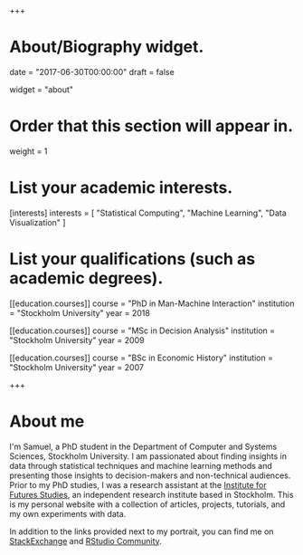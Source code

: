 +++
# About/Biography widget.

date = "2017-06-30T00:00:00"
draft = false

widget = "about"

# Order that this section will appear in.
weight = 1

# List your academic interests.
[interests]
  interests = [
    "Statistical Computing",
    "Machine Learning",
    "Data Visualization"
  ]

# List your qualifications (such as academic degrees).
[[education.courses]]
  course = "PhD in Man-Machine Interaction"
  institution = "Stockholm University"
  year = 2018

[[education.courses]]
  course = "MSc in Decision Analysis"
  institution = "Stockholm University"
  year = 2009

[[education.courses]]
  course = "BSc in Economic History"
  institution = "Stockholm University"
  year = 2007
 
+++

# About me

I'm Samuel, a PhD student in the Department of Computer and Systems Sciences, Stockholm University. I am passionated about finding insights in data through statistical techniques and machine learning methods and presenting those insights to decision-makers and non-technical audiences. Prior to my PhD studies, I was a research assistant at the [Institute for Futures Studies](http://www.iffs.se/en/), an independent research institute based in Stockholm. This is my personal website with a collection of articles, projects, tutorials, and my own experiments with data. 

In addition to the links provided next to my portrait, you can find me on [StackExchange](https://stackexchange.com/users/7449689/samuel?tab=accounts) and [RStudio Community](https://community.rstudio.com/u/samuel/summary). 
